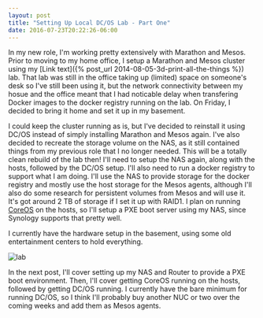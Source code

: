 ```yaml
---
layout: post
title: "Setting Up Local DC/OS Lab - Part One"
date: 2016-07-23T20:22:26-06:00
---
```


In my new role, I'm working pretty extensively with Marathon and Mesos. Prior to moving to my home office, I setup a Marathon and Mesos cluster using my [Link text]({% post_url 2014-08-05-3d-print-all-the-things %}) lab. That lab was still in the office taking up (limited) space on someone's desk so I've still been using it, but the network connectivity between my hosue and the office meant that I had noticable delay when transfering Docker images to the docker registry running on the lab. On Friday, I decided to bring it home and set it up in my basement. 

I could keep the cluster running as is, but I've decided to reinstall it using DC/OS instead of simply installing Marathon and Mesos again. I've also decided to recreate the storage volume on the NAS, as it still contained things from my previous role that I no longer needed. This will be a totally clean rebuild of the lab then! I'll need to setup the NAS again, along with the hosts, followed by the DC/OS setup. I'll also need to run a docker registry to support what I am doing. I'll use the NAS to provide storage for the docker registry and mostly use the host storage for the Mesos agents, although I'll also do some research for persistent volumes from Mesos and will use it. It's got around 2 TB of storage if I set it up with RAID1. I plan on running [CoreOS](https://coreos.com/) on the hosts, so I'll setup a PXE boot server using my NAS, since Synology supports that pretty well.  

I currently have the hardware setup in the basement, using some old entertainment centers to hold everything. 

![lab]({{site.url}}/images/basement_lab.jpeg)

In the next post, I'll cover setting up my NAS and Router to provide a PXE boot environment. Then, I'll cover getting CoreOS running on the hosts, followed by getting DC/OS running. I currently have the bare minimum for running DC/OS, so I think I'll probably buy another NUC or two over the coming weeks and add them as Mesos agents. 

